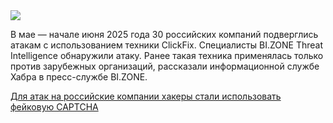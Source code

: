 <!--2025-06-06 14:46:10-->
<div class="yb">
  <div class="rss habr"><img src="https://habrastorage.org/getpro/habr/upload_files/3af/cc7/3f9/3afcc73f9af1e434260fad3c1bbccb57.jpeg" /><p>В мае — начале июня 2025 года 30 российских компаний подверглись атакам с использованием техники ClickFix. Cпециалисты BI.ZONE Threat Intelligence обнаружили атаку. Ранее такая техника применялась только против зарубежных организаций, рассказали информационной службе Хабра в пресс-службе BI.ZONE.</p> <a... <p class="titl"><a href="https://habr.com/ru/news/916336/?utm_source=habrahabr&utm_medium=rss&utm_campaign=916336">Для атак на российские компании хакеры стали использовать фейковую CAPTCHA</a></p></div>
</div>
